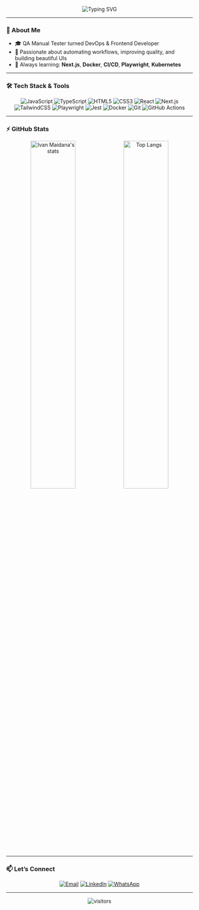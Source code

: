 <!--
  Welcome! Feel free to customize emojis, colors, titles or add/remove sections.
-->

<p align="center">
  <img src="https://readme-typing-svg.herokuapp.com?font=Roboto+Mono&size=28&pause=1000&color=2E86AB&center=true&vCenter=true&width=600&height=50&lines=Hi+there!+I%27m+Ivan+Maidana+%F0%9F%91%8B;QA+Tester+%7C+DevOps+%7C+Frontend+Developer" alt="Typing SVG" />
</p>

---

### 🔭 About Me  
- 🎓 QA Manual Tester turned DevOps & Frontend Developer  
- 🚀 Passionate about automating workflows, improving quality, and building beautiful UIs  
- 🌱 Always learning: **Next.js**, **Docker**, **CI/CD**, **Playwright**, **Kubernetes**

---

### 🛠️ Tech Stack & Tools

<p align="center">
  <!-- Languages -->
  <img alt="JavaScript" src="https://img.shields.io/badge/JavaScript-F7DF1E?style=for-the-badge&logo=javascript&logoColor=black" />
  <img alt="TypeScript" src="https://img.shields.io/badge/TypeScript-3178C6?style=for-the-badge&logo=typescript&logoColor=white" />
  <img alt="HTML5" src="https://img.shields.io/badge/HTML5-E34F26?style=for-the-badge&logo=html5&logoColor=white" />
  <img alt="CSS3" src="https://img.shields.io/badge/CSS3-1572B6?style=for-the-badge&logo=css3&logoColor=white" />

  <!-- Frameworks & Libraries -->
  <img alt="React" src="https://img.shields.io/badge/React-20232A?style=for-the-badge&logo=react&logoColor=61DAFB" />
  <img alt="Next.js" src="https://img.shields.io/badge/Next.js-000000?style=for-the-badge&logo=next.js&logoColor=white" />
  <img alt="TailwindCSS" src="https://img.shields.io/badge/Tailwind_CSS-06B6D4?style=for-the-badge&logo=tailwind-css&logoColor=white" />

  <!-- Testing & QA -->
  <img alt="Playwright" src="https://img.shields.io/badge/Playwright-000000?style=for-the-badge&logo=playwright&logoColor=white" />
  <img alt="Jest" src="https://img.shields.io/badge/Jest-C21325?style=for-the-badge&logo=jest&logoColor=white" />

  <!-- DevOps & Tools -->
  <img alt="Docker" src="https://img.shields.io/badge/Docker-2496ED?style=for-the-badge&logo=docker&logoColor=white" />
  <img alt="Git" src="https://img.shields.io/badge/Git-F05032?style=for-the-badge&logo=git&logoColor=white" />
  <img alt="GitHub Actions" src="https://img.shields.io/badge/GitHub_Actions-2088FF?style=for-the-badge&logo=github-actions&logoColor=white" />
</p>

---

### ⚡ GitHub Stats

<p align="center">
  <img src="https://github-readme-stats.vercel.app/api?username=Ivan9912&show_icons=true&theme=tokyonight&count_private=true" alt="Ivan Maidana's stats" width="49%" />
  <img src="https://github-readme-stats.vercel.app/api/top-langs/?username=Ivan9912&layout=compact&theme=tokyonight" alt="Top Langs" width="49%" />
</p>

---

### 📫 Let’s Connect

<p align="center">
  <a href="mailto:instalaciones@rexantec.com.ar"     target="_blank"><img src="https://img.shields.io/badge/Email-D14836?style=for-the-badge&logo=gmail&logoColor=white" alt="Email" /></a>
  <a href="https://www.linkedin.com/in/ivanmaidana9912" target="_blank"><img src="https://img.shields.io/badge/LinkedIn-0A66C2?style=for-the-badge&logo=linkedin&logoColor=white" alt="LinkedIn" /></a>
  <a href="https://wa.me/5491158947428?text=Hola%20Rexantec,%20me%20gustaría%20solicitar%20un%20presupuesto"          target="_blank"><img src="https://img.shields.io/badge/WhatsApp-25D366?style=for-the-badge&logo=whatsapp&logoColor=white" alt="WhatsApp" /></a>
</p>

---

<div align="center">
  <img src="https://visitor-badge.glitch.me/badge?page_id=Ivan9912.Ivan9912" alt="visitors" />
</div>